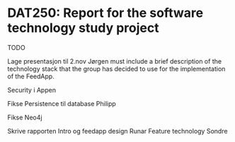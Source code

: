 # DAT250: Report for the software technology study project

TODO

Lage presentasjon til 2.nov Jørgen
must include a brief description of the technology stack that the group has decided to use for the implementation of the FeedApp.

Security i Appen

Fikse Persistence til database Philipp

Fikse Neo4j

Skrive rapporten
Intro og feedapp design Runar
Feature technology Sondre







